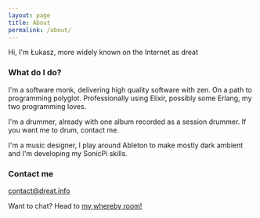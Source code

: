 ```yaml
---
layout: page
title: About
permalink: /about/
---
```


Hi, I'm Łukasz, more widely known on the Internet as dreat

### What do I do?

I'm a software monk, delivering high quality software with zen.
On a path to programming polyglot.
Professionally using Elixir, possibly some Erlang, my two programming loves. 

I'm a drummer, already with one album recorded as a session drummer. If you want me to drum, contact me.

I'm a music designer, I play around Ableton to make mostly dark ambient and I'm developing my SonicPi skills.

### Contact me

[contact@dreat.info](mailto:contact@dreat.info)

Want to chat? Head to [my whereby room!](https://whereby.com/dreat)
